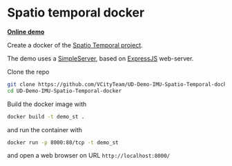 # Spatio temporal docker

[**Online demo**](https://projet.liris.cnrs.fr/vcity/permalink/demo-spatio-temporal-shapes.html)

Create a docker of the [Spatio Temporal project](https://github.com/VCityTeam/UD-Demo-IMU-Spatio-Temporal).  

The demo uses a [SimpleServer](https://github.com/VCityTeam/UD-SimpleServer), based on [ExpressJS](https://en.wikipedia.org/wiki/Express.js) web-server.

Clone the repo

```bash
git clone https://github.com/VCityTeam/UD-Demo-IMU-Spatio-Temporal-docker.git
cd UD-Demo-IMU-Spatio-Temporal-docker
```

Build the docker image with

```bash
docker build -t demo_st .
```

and run the container with

```bash
docker run -p 8000:80/tcp -t demo_st
```

and open a web browser on URL `http://localhost:8000/`
